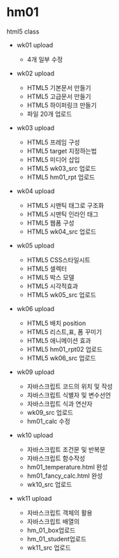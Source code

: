 # hm01
html5 class

- wk01 upload
  - 4개 일부 수정
  
- wk02 upload
  - HTML5 기본문서 만들기
  - HTML5 고급문서 만들기
  - HTML5 하이퍼링크 만들기
  - 파일 20개 업로드
- wk03 upload
  - HTML5 프레임 구성
  - HTML5 target 지정하는법
  - HTML5 미디어 삽입
  - HTML5 wk03_src 업로드
  - HTML5 hm01_rpt 업로드
- wk04 upload
  - HTML5 시맨틱 태그로 구조화
  - HTML5 시맨틱 인라인 태그
  - HTML5 웹폼 구성
  - HTML5 wk04_src 업로드
- wk05 upload
  - HTML5 CSS스타일시트
  - HTML5 셀렉터
  - HTML5 박스 모델
  - HTML5 시각적효과
  - HTML5 wk05_src 업로드
- wk06 upload
  - HTML5 배치 position
  - HTML5 리스트,표, 폼 꾸미기
  - HTML5 애니메이션 효과
  - HTML5 hm01_rpt02 업로드
  - HTML5 wk06_src 업로드
- wk09 upload
  - 자바스크립트 코드의 위치 및 작성
  - 자바스크립트 식별자 및 변수선언
  - 자바스크립트 식과 연산자
  - wk09_src 업로드
  - hm01_calc 수정
- wk10 upload
  - 자바스크립트 조건문 및 반복문
  - 자바스크립트 함수작성
  - hm01_temperature.html 완성
  - hm01_fancy_calc.html 완성
  - wk10_src 업로드
- wk11 upload
  - 자바스크립트 객체의 활용
  - 자바스크립트 배열의 
  - hm_01_box업로드
  - hm_01_student업로드
  - wk11_src 업로드
